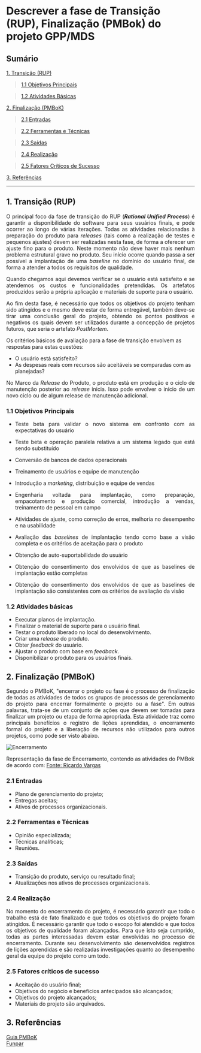 # Descrever a fase de Transição (RUP), Finalização (PMBok) do projeto GPP/MDS

## Sumário

[ 1. Transição (RUP)](#1-transição-rup)

>[ 1.1 Objetivos Principais](#11-objetivos-principais)

>[ 1.2 Atividades Básicas](#12-atividades-básicas)

[ 2. Finalização (PMBoK)](#2-finalização-pmbok)

>[ 2.1 Entradas](#21-entradas)

>[ 2.2 Ferramentas e Técnicas](#22-ferramentas-e-técnicas)

>[ 2.3 Saídas](#23-saídas)

>[ 2.4 Realização](#24-realização)

>[ 2.5 Fatores Críticos de Sucesso](#25-fatores-críticos-de-sucesso)

[ 3. Referências](#3-referências)

------
## 1. Transição (RUP)  
  
<p align = "justify" >  O principal foco da fase de transição do RUP (<i><b>Rational Unified Process</b></i>) é garantir a disponibilidade do software para seus usuários finais, e pode ocorrer ao longo de várias iterações. Todas as atividades relacionadas à preparação do produto para <i>releases</i> (tais como a realização de testes e pequenos ajustes) devem ser realizadas nesta fase, de forma a oferecer um ajuste fino para o produto. Neste momento não deve haver mais nenhum problema estrutural grave no produto. Seu início ocorre quando passa a ser possível a implantação de uma <i>baseline</i> no domínio do usuário final, de forma a atender a todos os requisitos de qualidade.  
   
<p align = "justify" >  Quando chegamos aqui devemos verificar se o usuário está satisfeito e se atendemos os custos e funcionalidades pretendidas. Os artefatos produzidos serão a própria aplicação e materiais de suporte para o usuário. 

<p align = "justify" >  Ao fim desta fase, é necessário que todos os objetivos do projeto tenham sido atingidos e o mesmo deve estar de forma entregável, também deve-se tirar uma conclusão geral do projeto, obtendo os pontos positivos e negativos os quais devem ser utilizados durante a concepção de projetos futuros, que seria o artefato <i>PostMortem</i>.

Os critérios básicos de avaliação para a fase de transição envolvem as respostas para estas questões:

* O usuário está satisfeito?
* As despesas reais com recursos são aceitáveis se comparadas com as planejadas?

<p align = "justify" >No Marco da <i>Release</i> do Produto, o produto está em produção e o ciclo de manutenção posterior ao <i>release</i> inicia. Isso pode envolver o início de um novo ciclo ou de algum release de manutenção adicional.
  
### 1.1 Objetivos Principais  
  
* <p align = "justify">Teste beta para validar o novo sistema em confronto com as expectativas do usuário
* <p align = "justify">Teste beta e operação paralela relativa a um sistema legado que está sendo substituído
* <p align = "justify">Conversão de bancos de dados operacionais
* <p align = "justify">Treinamento de usuários e equipe de manutenção
* <p align = "justify">Introdução a <i>marketing</i>, distribuição e equipe de vendas
* <p align = "justify">Engenharia voltada para implantação, como preparação, empacotamento e produção comercial, introdução a vendas, treinamento de pessoal em campo
* <p align = "justify">Atividades de ajuste, como correção de erros, melhoria no desempenho e na usabilidade
* <p align = "justify">Avaliação das <i>baselines</i> de implantação tendo como base a visão completa e os critérios de aceitação para o produto
* <p align = "justify">Obtenção de auto-suportabilidade do usuário
* <p align = "justify">Obtenção do consentimento dos envolvidos de que as baselines de implantação estão completas
* <p align = "justify">Obtenção do consentimento dos envolvidos de que as baselines de implantação são consistentes com os critérios de avaliação da visão  
  
### 1.2 Atividades básicas

* Executar planos de implantação.
* Finalizar o material de suporte para o usuário final.
* Testar o produto liberado no local do desenvolvimento.
* Criar uma <i>release</i> do produto.
* Obter <i>feedback</i> do usuário.
* Ajustar o produto com base em <i>feedback</i>.
* Disponibilizar o produto para os usuários finais.

## 2. Finalização (PMBoK)  
  
<p align = "justify" > Segundo o PMBoK, "encerrar o projeto ou fase é o processo de finalização de todas as atividades de todos os grupos de processos de gerenciamento do projeto para encerrar formalmente o projeto ou a fase". Em outras palavras, trata-se de um conjunto de ações que devem ser tomadas para finalizar um projeto ou etapa de forma apropriada. Esta atividade traz como principais benefícios o registro de lições aprendidas, o encerramento formal do projeto e a liberação de recursos não utilizados para outros projetos, como pode ser visto abaixo.

![Encerramento](https://raw.githubusercontent.com/wiki/fga-gpp-mds/00-Disciplina/img/Encerramento.png)

Representação da fase de Encerramento, contendo as atividades do PMBok de acordo com:
[Fonte: Ricardo Vargas](http://www.ricardo-vargas.com/pt/videos/1)   
  
### 2.1 Entradas  
  
  * Plano de gerenciamento do projeto;
  * Entregas aceitas;
  * Ativos de processos organizacionais.

### 2.2 Ferramentas e Técnicas  
  
  * Opinião especializada;  
  * Técnicas analíticas;  
  * Reuniões.  
  
### 2.3 Saídas  
  
  * Transição do produto, serviço ou resultado final;
  * Atualizações nos ativos de processos organizacionais.  
  
### 2.4 Realização  
  
<p align = "justify" >  No momento do encerramento do projeto, é necessário garantir que todo o trabalho está de fato finalizado e que todos os objetivos do projeto foram atingidos. É necessário garantir que todo o escopo foi atendido e que todos os objetivos de qualidade foram alcançados. Para que isto seja cumprido, todas as partes interessadas devem estar envolvidas no processo de encerramento. Durante seu desenvolvimento são desenvolvidos registros de lições aprendidas e são realizadas investigações quanto ao desempenho geral da equipe do projeto como um todo.

### 2.5 Fatores críticos de sucesso

* Aceitação do usuário final;
* Objetivos do negócio e benefícios antecipados são alcançados;
* Objetivos do projeto alcançados;
* Materiais do projeto são arquivados.

## 3. Referências  
  
[Guia PMBoK](https://www.pmi.org/pmbok-guide-standards)  
[Funpar](http://www.funpar.ufpr.br:8080/rup/process/itrwkfls/iwf_lit.htm)
